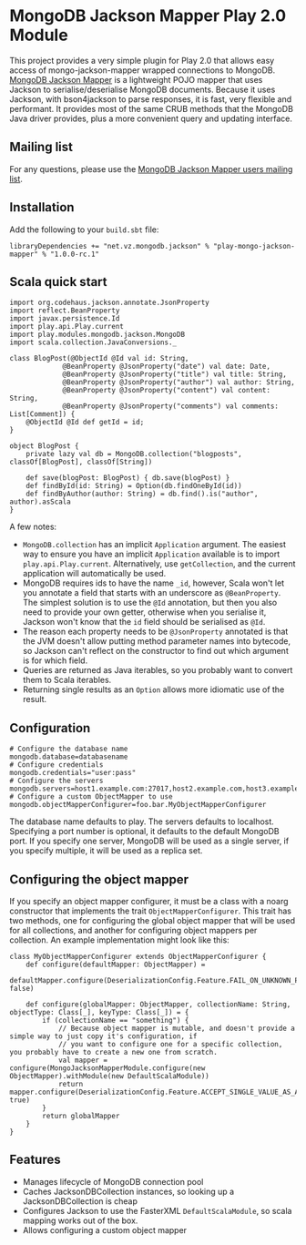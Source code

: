 MongoDB Jackson Mapper Play 2.0 Module
======================================

This project provides a very simple plugin for Play 2.0 that allows easy access of mongo-jackson-mapper wrapped connections to MongoDB.  [MongoDB Jackson Mapper](http://vznet.github.com/mongo-jackson-mapper) is a lightweight POJO mapper that uses Jackson to serialise/deserialise MongoDB documents.  Because it uses Jackson, with bson4jackson to parse responses, it is fast, very flexible and performant.  It provides most of the same CRUB methods that the MongoDB Java driver provides, plus a more convenient query and updating interface.

Mailing list
------------

For any questions, please use the [MongoDB Jackson Mapper users mailing list](http://groups.google.com/group/mongo-jackson-mapper).

Installation
------------

Add the following to your ``build.sbt`` file:

    libraryDependencies += "net.vz.mongodb.jackson" % "play-mongo-jackson-mapper" % "1.0.0-rc.1"

Scala quick start
-----------------

    import org.codehaus.jackson.annotate.JsonProperty
    import reflect.BeanProperty
    import javax.persistence.Id
    import play.api.Play.current
    import play.modules.mongodb.jackson.MongoDB
    import scala.collection.JavaConversions._

    class BlogPost(@ObjectId @Id val id: String,
                 @BeanProperty @JsonProperty("date") val date: Date,
                 @BeanProperty @JsonProperty("title") val title: String,
                 @BeanProperty @JsonProperty("author") val author: String,
                 @BeanProperty @JsonProperty("content") val content: String,
                 @BeanProperty @JsonProperty("comments") val comments: List[Comment]) {
        @ObjectId @Id def getId = id;
    }

    object BlogPost {
        private lazy val db = MongoDB.collection("blogposts", classOf[BlogPost], classOf[String])

        def save(blogPost: BlogPost) { db.save(blogPost) }
        def findById(id: String) = Option(db.findOneById(id))
        def findByAuthor(author: String) = db.find().is("author", author).asScala
    }

A few notes:

* ``MongoDB.collection`` has an implicit ``Application`` argument.  The easiest way to ensure you have an implicit ``Application`` available is to import ``play.api.Play.current``.  Alternatively, use ``getCollection``, and the current application will automatically be used.
* MongoDB requires ids to have the name ``_id``, however, Scala won't let you annotate a field that starts with an underscore as ``@BeanProperty``.  The simplest solution is to use the ``@Id`` annotation, but then you also need to provide your own getter, otherwise when you serialise it, Jackson won't know that the ``id`` field should be serialised as ``@Id``.
* The reason each property needs to be ``@JsonProperty`` annotated is that the JVM doesn't allow putting method parameter names into bytecode, so Jackson can't reflect on the constructor to find out which argument is for which field.
* Queries are returned as Java iterables, so you probably want to convert them to Scala iterables.
* Returning single results as an ``Option`` allows more idiomatic use of the result.

Configuration
-------------

    # Configure the database name
    mongodb.database=databasename
    # Configure credentials
    mongodb.credentials="user:pass"
    # Configure the servers
    mongodb.servers=host1.example.com:27017,host2.example.com,host3.example.com:19999
    # Configure a custom ObjectMapper to use
    mongodb.objectMapperConfigurer=foo.bar.MyObjectMapperConfigurer

The database name defaults to play.  The servers defaults to localhost.  Specifying a port number is optional, it defaults to the default MongoDB port.  If you specify one server, MongoDB will be used as a single server, if you specify multiple, it will be used as a replica set.

Configuring the object mapper
-----------------------------

If you specify an object mapper configurer, it must be a class with a noarg constructor that implements the trait ``ObjectMapperConfigurer``.  This trait has two methods, one for configuring the global object mapper that will be used for all collections, and another for configuring object mappers per collection.  An example implementation might look like this:

    class MyObjectMapperConfigurer extends ObjectMapperConfigurer {
        def configure(defaultMapper: ObjectMapper) =
            defaultMapper.configure(DeserializationConfig.Feature.FAIL_ON_UNKNOWN_PROPERTIES, false)

        def configure(globalMapper: ObjectMapper, collectionName: String, objectType: Class[_], keyType: Class[_]) = {
            if (collectionName == "something") {
                // Because object mapper is mutable, and doesn't provide a simple way to just copy it's configuration, if
                // you want to configure one for a specific collection, you probably have to create a new one from scratch.
                val mapper = configure(MongoJacksonMapperModule.configure(new ObjectMapper).withModule(new DefaultScalaModule))
                return mapper.configure(DeserializationConfig.Feature.ACCEPT_SINGLE_VALUE_AS_ARRAY, true)
            }
            return globalMapper
        }
    }

Features
--------

* Manages lifecycle of MongoDB connection pool
* Caches JacksonDBCollection instances, so looking up a JacksonDBCollection is cheap
* Configures Jackson to use the FasterXML ``DefaultScalaModule``, so scala mapping works out of the box.
* Allows configuring a custom object mapper


